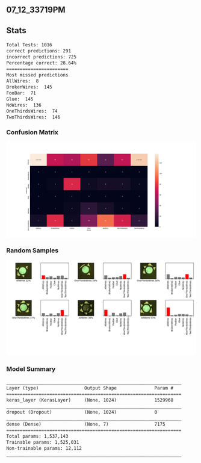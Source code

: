 ## 07_12_33719PM 

## Stats 
```
Total Tests: 1016
correct predictions: 291
incorrect predictions: 725
Percentage correct: 28.64%
=======================
Most missed predictions
AllWires:  8
BrokenWires:  145
FooBar:  71
Glue:  145
NoWires:  136
OneThirdsWires:  74
TwoThirdsWires:  146
``` 
### Confusion Matrix 
![Confusion Matrix](imgs/07_12_33719PM.png) 
### Random Samples 
![Random Samples](imgs/rand_samples_07_12_33719PM.png) 
### Model Summary 
```Model: "sequential"
_________________________________________________________________
Layer (type)                 Output Shape              Param #   
=================================================================
keras_layer (KerasLayer)     (None, 1024)              1529968   
_________________________________________________________________
dropout (Dropout)            (None, 1024)              0         
_________________________________________________________________
dense (Dense)                (None, 7)                 7175      
=================================================================
Total params: 1,537,143
Trainable params: 1,525,031
Non-trainable params: 12,112
_________________________________________________________________
``` 
